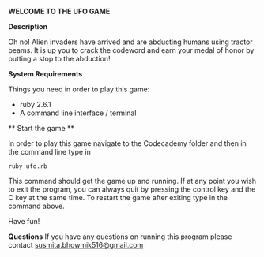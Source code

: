 **WELCOME TO THE UFO GAME**

**Description**

Oh no! Alien invaders have arrived and are abducting humans using tractor beams. It is up you to crack the codeword and earn your medal of honor by putting a stop to the abduction!

**System Requirements**

Things you need in order to play this game:

  * ruby 2.6.1
  * A command line interface / terminal

** Start the game **

In order to play this game navigate to the Codecademy folder and then in the command line type in

```ruby ufo.rb```

This command should get the game up and running. If at any point you wish to exit the program, you can always quit by pressing the control key and the C key at the same time. To restart the game after exiting type in the command above.

Have fun!

**Questions**
If you have any questions on running this program please contact <susmita.bhowmik516@gmail.com>
